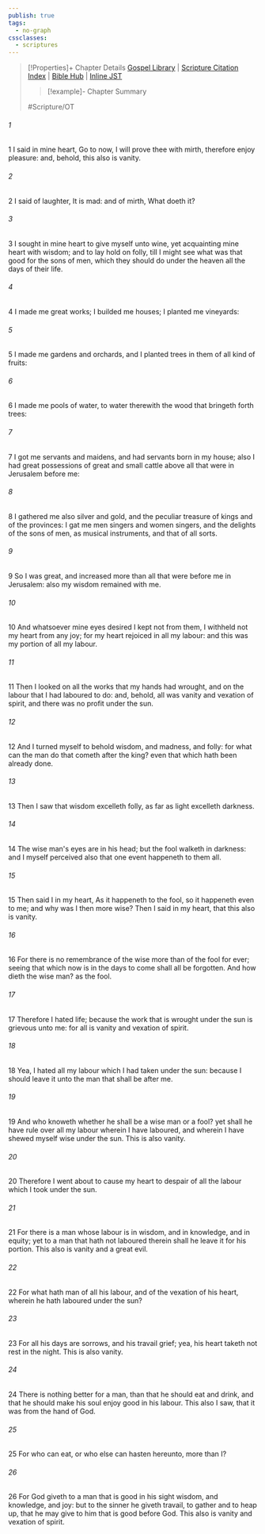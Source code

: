 ```yaml
---
publish: true
tags:
  - no-graph
cssclasses:
  - scriptures
---
```

>[!Properties]+ Chapter Details
>[Gospel Library](https://churchofjesuschrist.org/study/scriptures/ot/eccl/2?lang=eng)    |    [Scripture Citation Index](https://scriptures.byu.edu/#07902::c07902)    |    [Bible Hub](https://biblehub.com/ecclesiastes/2.htm)    |    [Inline JST](https://scripturetoolbox.com/html/ic/Ecclesiastes/2.html)
>>[!example]- Chapter Summary
>> 
> 
>
>#Scripture/OT
###### 1
1 I said in mine heart, Go to now, I will prove thee with mirth, therefore enjoy pleasure: and, behold, this also is vanity.
###### 2
2 I said of laughter, It is mad: and of mirth, What doeth it?
###### 3
3 I sought in mine heart to give myself unto wine, yet acquainting mine heart with wisdom; and to lay hold on folly, till I might see what was that good for the sons of men, which they should do under the heaven all the days of their life.
###### 4
4 I made me great works; I builded me houses; I planted me vineyards:
###### 5
5 I made me gardens and orchards, and I planted trees in them of all kind of fruits:
###### 6
6 I made me pools of water, to water therewith the wood that bringeth forth trees:
###### 7
7 I got me servants and maidens, and had servants born in my house; also I had great possessions of great and small cattle above all that were in Jerusalem before me:
###### 8
8 I gathered me also silver and gold, and the peculiar treasure of kings and of the provinces: I gat me men singers and women singers, and the delights of the sons of men, as musical instruments, and that of all sorts.
###### 9
9 So I was great, and increased more than all that were before me in Jerusalem: also my wisdom remained with me.
###### 10
10 And whatsoever mine eyes desired I kept not from them, I withheld not my heart from any joy; for my heart rejoiced in all my labour: and this was my portion of all my labour.
###### 11
11 Then I looked on all the works that my hands had wrought, and on the labour that I had laboured to do: and, behold, all was vanity and vexation of spirit, and there was no profit under the sun.
###### 12
12 And I turned myself to behold wisdom, and madness, and folly: for what can the man do that cometh after the king? even that which hath been already done.
###### 13
13 Then I saw that wisdom excelleth folly, as far as light excelleth darkness.
###### 14
14 The wise man's eyes are in his head; but the fool walketh in darkness: and I myself perceived also that one event happeneth to them all.
###### 15
15 Then said I in my heart, As it happeneth to the fool, so it happeneth even to me; and why was I then more wise? Then I said in my heart, that this also is vanity.
###### 16
16 For there is no remembrance of the wise more than of the fool for ever; seeing that which now is in the days to come shall all be forgotten. And how dieth the wise man? as the fool.
###### 17
17 Therefore I hated life; because the work that is wrought under the sun is grievous unto me: for all is vanity and vexation of spirit.
###### 18
18 Yea, I hated all my labour which I had taken under the sun: because I should leave it unto the man that shall be after me.
###### 19
19 And who knoweth whether he shall be a wise man or a fool? yet shall he have rule over all my labour wherein I have laboured, and wherein I have shewed myself wise under the sun. This is also vanity.
###### 20
20 Therefore I went about to cause my heart to despair of all the labour which I took under the sun.
###### 21
21 For there is a man whose labour is in wisdom, and in knowledge, and in equity; yet to a man that hath not laboured therein shall he leave it for his portion. This also is vanity and a great evil.
###### 22
22 For what hath man of all his labour, and of the vexation of his heart, wherein he hath laboured under the sun?
###### 23
23 For all his days are sorrows, and his travail grief; yea, his heart taketh not rest in the night. This is also vanity.
###### 24
24 There is nothing better for a man, than that he should eat and drink, and that he should make his soul enjoy good in his labour. This also I saw, that it was from the hand of God.
###### 25
25 For who can eat, or who else can hasten hereunto, more than I?
###### 26
26 For God giveth to a man that is good in his sight wisdom, and knowledge, and joy: but to the sinner he giveth travail, to gather and to heap up, that he may give to him that is good before God. This also is vanity and vexation of spirit.
